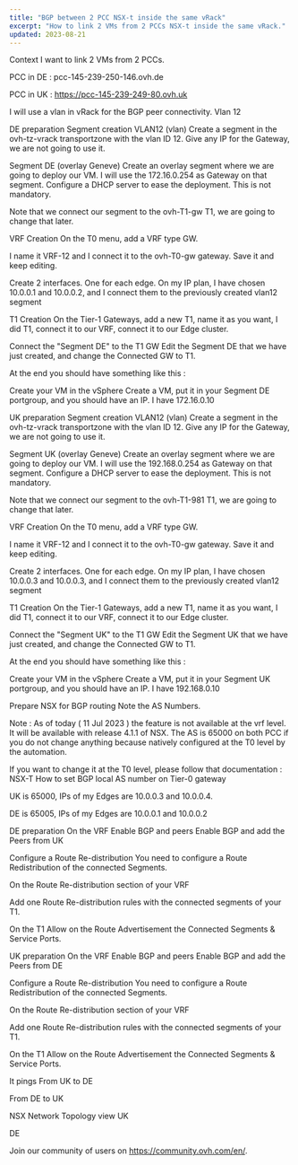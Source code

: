 ```yaml
---
title: "BGP between 2 PCC NSX-t inside the same vRack"
excerpt: "How to link 2 VMs from 2 PCCs NSX-t inside the same vRack."
updated: 2023-08-21
---
```

 
Context
I want to link 2 VMs from 2 PCCs.



PCC in DE : pcc-145-239-250-146.ovh.de

PCC in UK : https://pcc-145-239-249-80.ovh.uk

I will use a vlan in vRack for the BGP peer connectivity. Vlan 12

DE preparation
Segment creation
VLAN12 (vlan)
Create a segment in the ovh-tz-vrack transportzone with the vlan ID 12. Give any IP for the Gateway, we are not going to use it.

Segment DE (overlay Geneve)
Create an overlay segment where we are going to deploy our VM. I will use the 172.16.0.254 as Gateway on that segment. Configure a DHCP server to ease the deployment. This is not mandatory.

Note that we connect our segment to the ovh-T1-gw T1, we are going to change that later.

VRF Creation
On the T0 menu, add a VRF type GW.

I name it VRF-12 and I connect it to the ovh-T0-gw gateway. Save it and keep editing.

Create 2 interfaces. One for each edge. On my IP plan, I have chosen 10.0.0.1 and 10.0.0.2, and I connect them to the previously created vlan12 segment

T1 Creation
On the Tier-1 Gateways, add a new T1, name it as you want, I did T1, connect it to our VRF, connect it to our Edge cluster.

Connect the "Segment DE" to the T1 GW
Edit the Segment DE that we have just created, and change the Connected GW to T1.

At the end you should have something like this :

Create your VM in the vSphere
Create a VM, put it in your Segment DE portgroup, and you should have an IP. I have 172.16.0.10

UK preparation
Segment creation
VLAN12 (vlan)
Create a segment in the ovh-tz-vrack transportzone with the vlan ID 12. Give any IP for the Gateway, we are not going to use it.

Segment UK (overlay Geneve)
Create an overlay segment where we are going to deploy our VM. I will use the 192.168.0.254 as Gateway on that segment. Configure a DHCP server to ease the deployment. This is not mandatory.

Note that we connect our segment to the ovh-T1-981 T1, we are going to change that later.

VRF Creation
On the T0 menu, add a VRF type GW.

I name it VRF-12 and I connect it to the ovh-T0-gw gateway. Save it and keep editing.

Create 2 interfaces. One for each edge. On my IP plan, I have chosen 10.0.0.3 and 10.0.0.3, and I connect them to the previously created vlan12 segment

T1 Creation
On the Tier-1 Gateways, add a new T1, name it as you want, I did T1, connect it to our VRF, connect it to our Edge cluster.

Connect the "Segment UK" to the T1 GW
Edit the Segment UK that we have just created, and change the Connected GW to T1.

At the end you should have something like this :

Create your VM in the vSphere
Create a VM, put it in your Segment UK portgroup, and you should have an IP. I have 192.168.0.10

Prepare NSX for BGP routing
Note the AS Numbers.

Note : As of today ( 11 Jul 2023 ) the feature is not available at the vrf level. It will be available with release 4.1.1 of NSX. The AS is 65000 on both PCC if you do not change anything because natively configured at the T0 level by the automation.

If you want to change it at the T0 level, please follow that documentation : NSX-T How to set BGP local AS number on Tier-0 gateway

UK is 65000, IPs of my Edges are 10.0.0.3 and 10.0.0.4.

DE is 65005, IPs of my Edges are 10.0.0.1 and 10.0.0.2

DE preparation
On the VRF
Enable BGP and peers
Enable BGP and add the Peers from UK

Configure a Route Re-distribution
You need to configure a Route Redistribution of the connected Segments.

On the Route Re-distribution section of your VRF

Add one Route Re-distribution rules with the connected segments of your T1.

On the T1
Allow on the Route Advertisement the Connected Segments & Service Ports.

UK preparation
On the VRF
Enable BGP and peers
Enable BGP and add the Peers from DE

Configure a Route Re-distribution
You need to configure a Route Redistribution of the connected Segments.

On the Route Re-distribution section of your VRF

Add one Route Re-distribution rules with the connected segments of your T1.

On the T1
Allow on the Route Advertisement the Connected Segments & Service Ports.

It pings
From UK to DE

From DE to UK

NSX Network Topology view
UK

DE
  
Join our community of users on <https://community.ovh.com/en/>.
